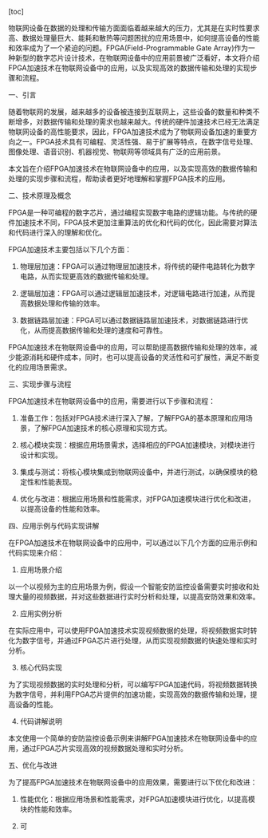 
[toc]                    
                
                
物联网设备在数据的处理和传输方面面临着越来越大的压力，尤其是在实时性要求高、数据处理量巨大、能耗和散热等问题困扰的应用场景中，如何提高设备的性能和效率成为了一个紧迫的问题。FPGA(Field-Programmable Gate Array)作为一种新型的数字芯片设计技术，在物联网设备中的应用前景被广泛看好，本文将介绍FPGA加速技术在物联网设备中的应用，以及实现高效的数据传输和处理的实现步骤和流程。

一、引言

随着物联网的发展，越来越多的设备被连接到互联网上，这些设备的数量和种类不断增多，对数据传输和处理的需求也越来越大。传统的硬件加速技术已经无法满足物联网设备的高性能要求，因此，FPGA加速技术成为了物联网设备加速的重要方向之一。FPGA技术具有可编程、灵活性强、易于扩展等特点，在数字信号处理、图像处理、语音识别、机器视觉、物联网等领域具有广泛的应用前景。

本文旨在介绍FPGA加速技术在物联网设备中的应用，以及实现高效的数据传输和处理的实现步骤和流程，帮助读者更好地理解和掌握FPGA技术的应用。

二、技术原理及概念

FPGA是一种可编程的数字芯片，通过编程实现数字电路的逻辑功能。与传统的硬件加速技术不同，FPGA技术更加注重算法的优化和代码的优化，因此需要对算法和代码进行深入的理解和优化。

FPGA加速技术主要包括以下几个方面：

1. 物理层加速：FPGA可以通过物理层加速技术，将传统的硬件电路转化为数字电路，从而实现更高效的数据传输和处理。

2. 逻辑层加速：FPGA可以通过逻辑层加速技术，对逻辑电路进行加速，从而提高数据处理和传输的效率。

3. 数据链路层加速：FPGA可以通过数据链路层加速技术，对数据链路进行优化，从而提高数据传输和处理的速度和可靠性。

FPGA加速技术在物联网设备中的应用，可以帮助提高数据传输和处理的效率，减少能源消耗和硬件成本，同时，也可以提高设备的灵活性和可扩展性，满足不断变化的应用场景需求。

三、实现步骤与流程

FPGA加速技术在物联网设备中的应用，需要进行以下步骤和流程：

1. 准备工作：包括对FPGA技术进行深入了解，了解FPGA的基本原理和应用场景，了解FPGA加速技术的核心原理和实现方式。

2. 核心模块实现：根据应用场景需求，选择相应的FPGA加速模块，对模块进行设计和实现。

3. 集成与测试：将核心模块集成到物联网设备中，并进行测试，以确保模块的稳定性和性能表现。

4. 优化与改进：根据应用场景和性能需求，对FPGA加速模块进行优化和改进，以提高设备的性能和效率。

四、应用示例与代码实现讲解

在FPGA加速技术在物联网设备中的应用中，可以通过以下几个方面的应用示例和代码实现来介绍：

1. 应用场景介绍

以一个以视频为主的应用场景为例，假设一个智能安防监控设备需要实时接收和处理大量的视频数据，并对这些数据进行实时分析和处理，以提高安防效果和效率。

2. 应用实例分析

在实际应用中，可以使用FPGA加速技术实现视频数据的处理，将视频数据实时转化为数字信号，并通过FPGA芯片进行处理，从而实现视频数据的快速处理和实时分析。

3. 核心代码实现

为了实现视频数据的实时处理和分析，可以编写FPGA加速代码，将视频数据转换为数字信号，并利用FPGA芯片提供的加速功能，实现高效的数据传输和处理，提高设备的性能。

4. 代码讲解说明

本文使用一个简单的安防监控设备示例来讲解FPGA加速技术在物联网设备中的应用，通过FPGA芯片实现高效的视频数据处理和实时分析。

五、优化与改进

为了提高FPGA加速技术在物联网设备中的应用效果，需要进行以下优化和改进：

1. 性能优化：根据应用场景和性能需求，对FPGA加速模块进行优化，以提高模块的性能和效率。

2. 可

